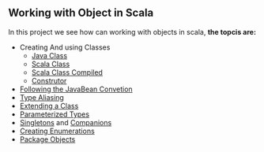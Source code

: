 Working with Object in Scala
---------------------------------
In this project we see how can working with objects in scala,  **the topcis are:**

* Creating And using Classes
  * [Java Class](https://github.com/robsonoduarte/learn-scala/blob/master/pragmatic-scala/working-with-objects/src/main/java/br/com/mystudies/java/Car.java)
  * [Scala Class](https://github.com/robsonoduarte/learn-scala/blob/master/pragmatic-scala/working-with-objects/src/main/scala/br/com/mystudies/scala/UseCar.scala)
  * [Scala Class Compiled](https://github.com/robsonoduarte/learn-scala/blob/master/pragmatic-scala/working-with-objects/src/main/scala/br/com/mystudies/scala/CreditCard.scala)
  * [Construtor](https://github.com/robsonoduarte/learn-scala/blob/master/pragmatic-scala/working-with-objects/src/main/scala/br/com/mystudies/scala/Construct.scala)
* [Following the JavaBean Convetion](https://github.com/robsonoduarte/learn-scala/blob/master/pragmatic-scala/working-with-objects/src/main/scala/br/com/mystudies/scala/JavaBeans.scala)
* [Type Aliasing](https://github.com/robsonoduarte/learn-scala/blob/master/pragmatic-scala/working-with-objects/src/main/scala/br/com/mystudies/scala/TypeAliasing.scala)
* [Extending a Class](https://github.com/robsonoduarte/learn-scala/blob/master/pragmatic-scala/working-with-objects/src/main/scala/br/com/mystudies/scala/Extending.scala)
* [Parameterized Types](https://github.com/robsonoduarte/learn-scala/blob/master/pragmatic-scala/working-with-objects/src/main/scala/br/com/mystudies/scala/ParameterizedType.scala)
* [Singletons](https://github.com/robsonoduarte/learn-scala/blob/master/pragmatic-scala/working-with-objects/src/main/scala/br/com/mystudies/scala/Singleton.scala) and [Companions](https://github.com/robsonoduarte/learn-scala/blob/master/pragmatic-scala/working-with-objects/src/main/scala/br/com/mystudies/scala/CompanionObjects.scala)
* [Creating Enumerations](https://github.com/robsonoduarte/learn-scala/blob/master/pragmatic-scala/working-with-objects/src/main/scala/br/com/mystudies/scala/currencies/Currency.scala) 
* [Package Objects](https://github.com/robsonoduarte/learn-scala/blob/master/pragmatic-scala/working-with-objects/src/main/scala/br/com/mystudies/scala/currencies/package.scala)
